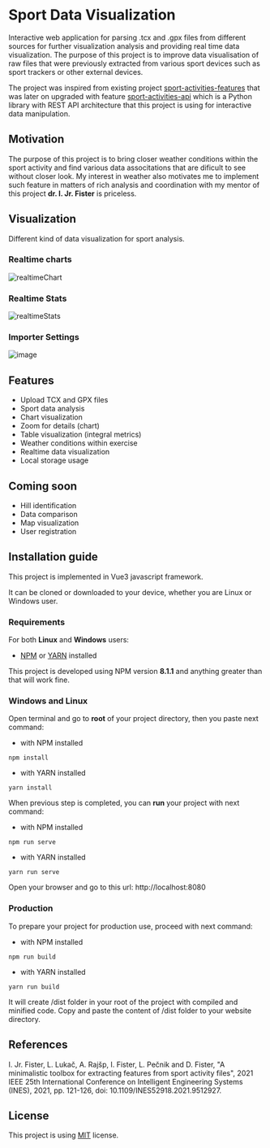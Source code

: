 # Sport Data Visualization

Interactive web application for parsing .tcx and .gpx files from different sources for further visualization analysis and providing real time data visualization. The purpose of this project is to improve data visualisation of raw files that were previously extracted from various sport devices such as sport trackers or other external devices. 

The project was inspired from existing project <a href="https://github.com/firefly-cpp/sport-activities-features">sport-activities-features</a> that was later on upgraded with feature <a href="https://github.com/alenrajsp/sport-activities-features-api">sport-activities-api</a> which is a Python library with REST API architecture that this project is using for interactive data manipulation.

## Motivation

The purpose of this project is to bring closer weather conditions within the sport activity and find various data associtations that are dificult to see without closer look. My interest in weather also motivates me to implement such feature in matters of rich analysis and coordination with my mentor of this project <b>dr. I. Jr. Fister</b> is priceless.

## Visualization

Different kind of data visualization for sport analysis.

### Realtime charts

![realtimeChart](https://user-images.githubusercontent.com/59646470/157679524-369ef174-0d1a-4308-adea-fbe123484887.gif)

### Realtime Stats

![realtimeStats](https://user-images.githubusercontent.com/59646470/157680109-74bc3fba-3294-44ac-9174-2180a567c33d.gif)

### Importer Settings

![image](https://user-images.githubusercontent.com/59646470/156993617-6f4ebe5a-d1e1-4022-a104-bd068239d275.png)

## Features

- Upload TCX and GPX files
- Sport data analysis
- Chart visualization
- Zoom for details (chart)
- Table visualization (integral metrics)
- Weather conditions within exercise
- Realtime data visualization
- Local storage usage

## Coming soon

- Hill identification
- Data comparison
- Map visualization
- User registration

## Installation guide

This project is implemented in Vue3 javascript framework. 

It can be cloned or downloaded to your device, whether you are Linux or Windows user.

### Requirements

For both <b>Linux</b> and <b>Windows</b> users:

- <a href="https://www.npmjs.com/">NPM</a> or <a href="https://yarnpkg.com/">YARN</a> installed

This project is developed using NPM version <b>8.1.1</b> and anything greater than that will work fine.

### Windows and Linux

Open terminal and go to <b>root</b> of your project directory, then you paste next command:

- with NPM installed

```
npm install
```

- with YARN installed

```
yarn install
```

When previous step is completed, you can <b>run</b> your project with next command:

- with NPM installed

```
npm run serve
```

- with YARN installed

```
yarn run serve
```

Open your browser and go to this url: http://localhost:8080

### Production

To prepare your project for production use, proceed with next command:

- with NPM installed

```
npm run build
```

- with YARN installed

```
yarn run build
```

It will create /dist folder in your root of the project with compiled and minified code. Copy and paste the content of /dist folder to your website directory.

## References

I. Jr. Fister, L. Lukač, A. Rajšp, I. Fister, L. Pečnik and D. Fister, "A minimalistic toolbox for extracting features from sport activity files", 2021 IEEE 25th International Conference on Intelligent Engineering Systems (INES), 2021, pp. 121-126, doi: 10.1109/INES52918.2021.9512927.

## License

This project is using <a href="https://choosealicense.com/licenses/mit/">MIT</a> license.

